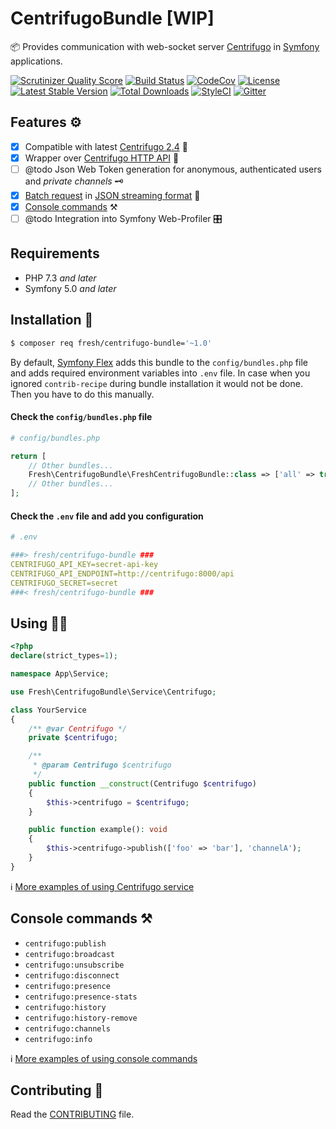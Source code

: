 # CentrifugoBundle [WIP]

📦 Provides communication with web-socket server [Centrifugo](https://centrifugal.github.io/centrifugo/) in [Symfony](https://symfony.com/) applications.

[![Scrutinizer Quality Score](https://img.shields.io/scrutinizer/g/fre5h/CentrifugoBundle.svg?style=flat-square)](https://scrutinizer-ci.com/g/fre5h/CentrifugoBundle/)
[![Build Status](https://img.shields.io/travis/fre5h/CentrifugoBundle/master.svg?style=flat-square)](https://travis-ci.org/fre5h/CentrifugoBundle)
[![CodeCov](https://img.shields.io/codecov/c/github/fre5h/CentrifugoBundle.svg?style=flat-square)](https://codecov.io/github/fre5h/CentrifugoBundle)
[![License](https://img.shields.io/packagist/l/fresh/centrifugo-bundle.svg?style=flat-square)](https://packagist.org/packages/fresh/centrifugo-bundle)
[![Latest Stable Version](https://img.shields.io/packagist/v/fresh/centrifugo-bundle.svg?style=flat-square)](https://packagist.org/packages/fresh/centrifugo-bundle)
[![Total Downloads](https://img.shields.io/packagist/dt/fresh/centrifugo-bundle.svg?style=flat-square)](https://packagist.org/packages/fresh/centrifugo-bundle)
[![StyleCI](https://styleci.io/repos/164834807/shield?style=flat-square)](https://styleci.io/repos/164834807)
[![Gitter](https://img.shields.io/badge/gitter-join%20chat-brightgreen.svg?style=flat-square)](https://gitter.im/fre5h/CentrifugoBundle)

## Features ⚙️

- [x] Compatible with latest [Centrifugo 2.4](https://github.com/centrifugal/centrifugo/releases/tag/v2.4.0) 🚀
- [x] Wrapper over [Centrifugo HTTP API](https://centrifugal.github.io/centrifugo/server/http_api/) 🧥
- [ ] @todo Json Web Token generation for anonymous, authenticated users and _private channels_ 🗝️
- [x] [Batch request](./Resources/docs/centrifugo_service_methods.md#batch-request) in [JSON streaming format](https://en.wikipedia.org/wiki/JSON_streaming) 💪
- [x] [Console commands](./Resources/docs/console_commands.md "Console commands") ⚒️️
- [ ] @todo Integration into Symfony Web-Profiler 🎛️

## Requirements

* PHP 7.3 *and later*
* Symfony 5.0 *and later*

## Installation 🌱

```bash
$ composer req fresh/centrifugo-bundle='~1.0'
```

By default, [Symfony Flex](https://flex.symfony.com/) adds this bundle to the `config/bundles.php` file and adds required environment variables into `.env` file.
In case when you ignored `contrib-recipe` during bundle installation it would not be done. Then you have to do this manually.

#### Check the `config/bundles.php` file

```php
# config/bundles.php

return [
    // Other bundles...
    Fresh\CentrifugoBundle\FreshCentrifugoBundle::class => ['all' => true],
    // Other bundles...
];
```

#### Check the `.env` file and add you configuration

```yaml
# .env

###> fresh/centrifugo-bundle ###
CENTRIFUGO_API_KEY=secret-api-key
CENTRIFUGO_API_ENDPOINT=http://centrifugo:8000/api
CENTRIFUGO_SECRET=secret
###< fresh/centrifugo-bundle ###
```

## Using 🧑‍🎓

```php
<?php
declare(strict_types=1);

namespace App\Service;

use Fresh\CentrifugoBundle\Service\Centrifugo;

class YourService
{
    /** @var Centrifugo */
    private $centrifugo;    

    /**
     * @param Centrifugo $centrifugo
     */
    public function __construct(Centrifugo $centrifugo)
    {
        $this->centrifugo = $centrifugo;
    }

    public function example(): void
    {
        $this->centrifugo->publish(['foo' => 'bar'], 'channelA');
    }
}
```

ℹ️ [More examples of using Centrifugo service](./Resources/docs/centrifugo_service_methods.md "More examples of using Centrifugo service")

## Console commands ⚒️

* `centrifugo:publish`
* `centrifugo:broadcast`
* `centrifugo:unsubscribe`
* `centrifugo:disconnect`
* `centrifugo:presence`
* `centrifugo:presence-stats`
* `centrifugo:history`
* `centrifugo:history-remove`
* `centrifugo:channels`
* `centrifugo:info`

ℹ️ [More examples of using console commands](./Resources/docs/console_commands.md "More examples of using console commands")

## Contributing 🤝

Read the [CONTRIBUTING](https://github.com/fre5h/CentrifugoBundle/blob/master/.github/CONTRIBUTING.md) file.
